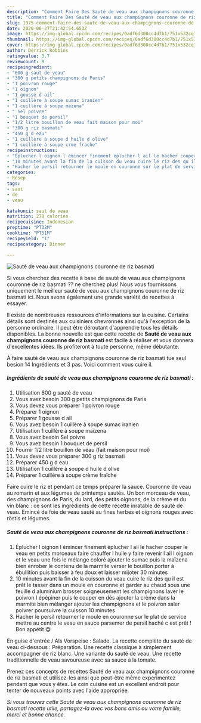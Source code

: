 ```yaml
---
description: "Comment Faire Des Sauté de veau aux champignons couronne de riz basmati"
title: "Comment Faire Des Sauté de veau aux champignons couronne de riz basmati"
slug: 1975-comment-faire-des-saute-de-veau-aux-champignons-couronne-de-riz-basmati
date: 2020-06-27T21:42:54.653Z
image: https://img-global.cpcdn.com/recipes/0adf6d300cc4d7b1/751x532cq70/saute-de-veau-aux-champignons-couronne-de-riz-basmati-photo-principale-de-la-recette.jpg
thumbnail: https://img-global.cpcdn.com/recipes/0adf6d300cc4d7b1/751x532cq70/saute-de-veau-aux-champignons-couronne-de-riz-basmati-photo-principale-de-la-recette.jpg
cover: https://img-global.cpcdn.com/recipes/0adf6d300cc4d7b1/751x532cq70/saute-de-veau-aux-champignons-couronne-de-riz-basmati-photo-principale-de-la-recette.jpg
author: Derrick Robbins
ratingvalue: 3.7
reviewcount: 9
recipeingredient:
- "600 g saut de veau"
- "300 g petits champignons de Paris"
- "1 poivron rouge"
- "1 oignon"
- "1 gousse d ail"
- "1 cuillère à soupe sumac iranien"
- "1 cuillère à soupe mazena"
- " Sel poivre"
- "1 bouquet de persil"
- "1/2 litre bouillon de veau fait maison pour moi"
- "300 g riz basmati"
- "450 g d eau"
- "1 cuillère à soupe d huile d olive"
- "1 cuillère à soupe crme frache"
recipeinstructions:
- "Éplucher l oignon l émincer finement éplucher l ail le hacher couper le veau en petits morceaux faire chauffer l huile y faire revenir l ail l oignon et le veau une fois le mélange coloré ajouter le sumac puis la maïzena bien enrober le contenu de la marmite verser le bouillon porter à ébullition puis baisser à feu doux et laisser mijoter 30 minutes"
- "10 minutes avant la fin de la cuisson du veau cuire le riz des qu il est prêt le tasser dans un moule en couronne et garder au chaud sous une feuille d aluminium brosser soigneusement les champignons laver le poivron l épépiner puis le couper en dés ajouter la crème dans la marmite bien mélanger ajouter les champignons et le poivron saler poivrer poursuivre la cuisson 10 minutes"
- "Hacher le persil retourner le moule en couronne sur le plat de service mettre au centre le veau en sauce parsemer de persil haché c est prêt ! Bon appétit 😋"
categories:
- Resep
tags:
- saut
- de
- veau

katakunci: saut de veau 
nutrition: 278 calories
recipecuisine: Indonesian
preptime: "PT32M"
cooktime: "PT51M"
recipeyield: "1"
recipecategory: Dinner

---
```



![Sauté de veau aux champignons couronne de riz basmati](https://img-global.cpcdn.com/recipes/0adf6d300cc4d7b1/751x532cq70/saute-de-veau-aux-champignons-couronne-de-riz-basmati-photo-principale-de-la-recette.jpg)

Si vous cherchez des recette à base de sauté de veau aux champignons couronne de riz basmati ?? ne cherchez plus! Nous vous fournissons uniquement le meilleur sauté de veau aux champignons couronne de riz basmati ici. Nous avons également une grande variété de recettes à essayer.

Il existe de nombreuses ressources d'informations sur la cuisine. Certains détails sont destinés aux cuisiniers chevronnés ainsi qu'à l'exception de la personne ordinaire. Il peut être déroutant d'apprendre tous les détails disponibles. La bonne nouvelle est que cette recette de <strong> Sauté de veau aux champignons couronne de riz basmati </strong> est facile à réaliser et vous donnera d'excellentes idées. Ils profiteront à toute personne, même débutante.

<!--inarticleads1-->

À faire sauté de veau aux champignons couronne de riz basmati tue seul besion 14 Ingrédients et 3 pas. Voici comment vous cuire il.

##### Ingrédients de sauté de veau aux champignons couronne de riz basmati :

1. Utilisation 600 g sauté de veau
1. Vous avez besoin 300 g petits champignons de Paris
1. Vous devez vous préparer 1 poivron rouge
1. Préparer 1 oignon
1. Préparer 1 gousse d ail
1. Vous avez besoin 1 cuillère à soupe sumac iranien
1. Utilisation 1 cuillère à soupe maïzena
1. Vous avez besoin  Sel poivre
1. Vous avez besoin 1 bouquet de persil
1. Fournir 1/2 litre bouillon de veau (fait maison pour moi)
1. Vous devez vous préparer 300 g riz basmati
1. Préparer 450 g d eau
1. Utilisation 1 cuillère à soupe d huile d olive
1. Préparer 1 cuillère à soupe crème fraîche


Faire cuire le riz et pendant ce temps préparer la sauce. Couronne de veau au romarin et aux légumes de printemps sautés. Un bon morceau de veau, des champignons de Paris, du lard, des petits oignons, de la crème et du vin blanc : ce sont les ingrédients de cette recette inratable de sauté de veau. Emincé de foie de veau sauté au fines herbes et oignons rouges avec röstis et légumes. 

<!--inarticleads2-->

##### Sauté de veau aux champignons couronne de riz basmati instructions :

1. Éplucher l oignon l émincer finement éplucher l ail le hacher couper le veau en petits morceaux faire chauffer l huile y faire revenir l ail l oignon et le veau une fois le mélange coloré ajouter le sumac puis la maïzena bien enrober le contenu de la marmite verser le bouillon porter à ébullition puis baisser à feu doux et laisser mijoter 30 minutes
1. 10 minutes avant la fin de la cuisson du veau cuire le riz des qu il est prêt le tasser dans un moule en couronne et garder au chaud sous une feuille d aluminium brosser soigneusement les champignons laver le poivron l épépiner puis le couper en dés ajouter la crème dans la marmite bien mélanger ajouter les champignons et le poivron saler poivrer poursuivre la cuisson 10 minutes
1. Hacher le persil retourner le moule en couronne sur le plat de service mettre au centre le veau en sauce parsemer de persil haché c est prêt ! Bon appétit 😋


En guise d&#39;entrée / Als Vorspeise : Salade. La recette complète du sauté de veau ci-dessous : Préparation. Une recette classique à simplement accompagner de riz blanc. Une variante du sauté de veau. Une recette traditionnelle de veau savoureuse avec sa sauce à la tomate. 

<!--inarticleads1-->

<p>
Prenez ces concepts de recettes Sauté de veau aux champignons couronne de riz basmati et utilisez-les ainsi que peut-être même expérimentez pendant que vous y êtes. Le coin cuisine est un excellent endroit pour tenter de nouveaux points avec l'aide appropriée.
</p>

<p>
<i>Si vous trouvez cette Sauté de veau aux champignons couronne de riz basmati recette utile, partagez-la avec vos bons amis ou votre famille, merci et bonne chance.</i>
</p>
